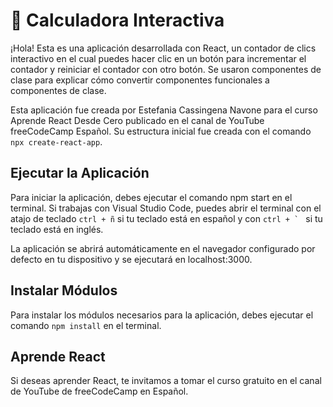 # 📌 Calculadora Interactiva
¡Hola! Esta es una aplicación desarrollada con React, un contador de clics interactivo en el cual puedes hacer clic en un botón para incrementar el contador y reiniciar el contador con otro botón. Se usaron componentes de clase para explicar cómo convertir componentes funcionales a componentes de clase. 

Esta aplicación fue creada por Estefania Cassingena Navone para el curso Aprende React Desde Cero publicado en el canal de YouTube freeCodeCamp Español. Su estructura inicial fue creada con el comando `npx create-react-app`.

## Ejecutar la Aplicación
Para iniciar la aplicación, debes ejecutar el comando npm start en el terminal. Si trabajas con Visual Studio Code, puedes abrir el terminal con el atajo de teclado `ctrl + ñ` si tu teclado está en español y con ``ctrl + ` `` si tu teclado está en inglés.

La aplicación se abrirá automáticamente en el navegador configurado por defecto en tu dispositivo y se ejecutará en localhost:3000.

## Instalar Módulos
Para instalar los módulos necesarios para la aplicación, debes ejecutar el comando `npm install` en el terminal.

## Aprende React
Si deseas aprender React, te invitamos a tomar el curso gratuito en el canal de YouTube de freeCodeCamp en Español.
